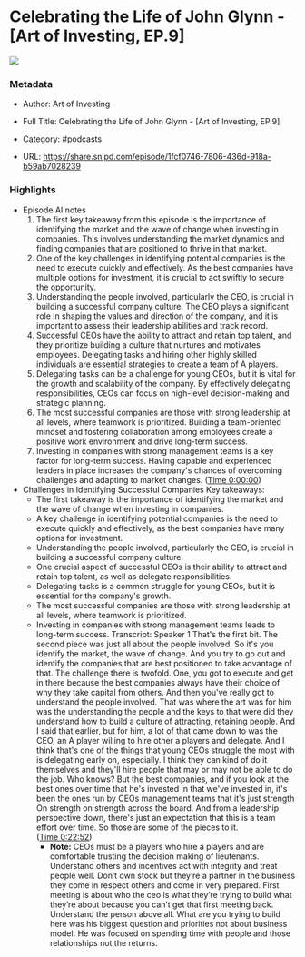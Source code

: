 # Celebrating the Life of John Glynn - [Art of Investing, EP.9]

![](https://wsrv.nl/?url=https%3A%2F%2Fmegaphone.imgix.net%2Fpodcasts%2Fd47ec4b2-57a2-11ee-8408-6bae64750515%2Fimage%2FAOI_Final2.png%3Fixlib%3Drails-4.3.1%26max-w%3D3000%26max-h%3D3000%26fit%3Dcrop%26auto%3Dformat%2Ccompress&w=100&h=100)

### Metadata

- Author: Art of Investing
- Full Title: Celebrating the Life of John Glynn - [Art of Investing, EP.9]
- Category: #podcasts



- URL: https://share.snipd.com/episode/1fcf0746-7806-436d-918a-b59ab7028239

### Highlights

- Episode AI notes
  1. The first key takeaway from this episode is the importance of identifying the market and the wave of change when investing in companies. This involves understanding the market dynamics and finding companies that are positioned to thrive in that market.
  2. One of the key challenges in identifying potential companies is the need to execute quickly and effectively. As the best companies have multiple options for investment, it is crucial to act swiftly to secure the opportunity.
  3. Understanding the people involved, particularly the CEO, is crucial in building a successful company culture. The CEO plays a significant role in shaping the values and direction of the company, and it is important to assess their leadership abilities and track record.
  4. Successful CEOs have the ability to attract and retain top talent, and they prioritize building a culture that nurtures and motivates employees. Delegating tasks and hiring other highly skilled individuals are essential strategies to create a team of A players.
  5. Delegating tasks can be a challenge for young CEOs, but it is vital for the growth and scalability of the company. By effectively delegating responsibilities, CEOs can focus on high-level decision-making and strategic planning.
  6. The most successful companies are those with strong leadership at all levels, where teamwork is prioritized. Building a team-oriented mindset and fostering collaboration among employees create a positive work environment and drive long-term success.
  7. Investing in companies with strong management teams is a key factor for long-term success. Having capable and experienced leaders in place increases the company's chances of overcoming challenges and adapting to market changes. ([Time 0:00:00](https://share.snipd.com/episode-takeaways/52e7058d-1428-4bbd-9ea2-9b4593f58069))
- Challenges in Identifying Successful Companies
  Key takeaways:
  - The first takeaway is the importance of identifying the market and the wave of change when investing in companies.
  - A key challenge in identifying potential companies is the need to execute quickly and effectively, as the best companies have many options for investment.
  - Understanding the people involved, particularly the CEO, is crucial in building a successful company culture.
  - One crucial aspect of successful CEOs is their ability to attract and retain top talent, as well as delegate responsibilities.
  - Delegating tasks is a common struggle for young CEOs, but it is essential for the company's growth.
  - The most successful companies are those with strong leadership at all levels, where teamwork is prioritized.
  - Investing in companies with strong management teams leads to long-term success.
  Transcript:
  Speaker 1
  That's the first bit. The second piece was just all about the people involved. So it's you identify the market, the wave of change. And you try to go out and identify the companies that are best positioned to take advantage of that. The challenge there is twofold. One, you got to execute and get in there because the best companies always have their choice of why they take capital from others. And then you've really got to understand the people involved. That was where the art was for him was the understanding the people and the keys to that were did they understand how to build a culture of attracting, retaining people. And I said that earlier, but for him, a lot of that came down to was the CEO, an A player willing to hire other a players and delegate. And I think that's one of the things that young CEOs struggle the most with is delegating early on, especially. I think they can kind of do it themselves and they'll hire people that may or may not be able to do the job. Who knows? But the best companies, and if you look at the best ones over time that he's invested in that we've invested in, it's been the ones run by CEOs management teams that it's just strength On strength on strength across the board. And from a leadership perspective down, there's just an expectation that this is a team effort over time. So those are some of the pieces to it. ([Time 0:22:52](https://share.snipd.com/snip/7b0cfa61-fee5-4a81-ba7b-5b88101ae6e0))
    - **Note:** CEOs must be a players who hire a players and are comfortable trusting the decision making of lieutenants. Understand others and incentives act with integrity and treat people well. Don’t own stock but they’re a partner in the business they come in respect others and come in very prepared. First meeting is about who the ceo is what they’re trying to build what they’re about because you can’t get that first meeting back. Understand the person above all. What are you trying to build here was his biggest question and priorities not about business model. He was focused on spending time with people and those relationships not the returns.
